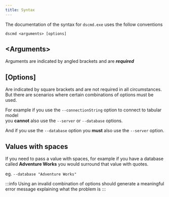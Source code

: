 ```yaml
---
title: Syntax
---
```


The documentation of the syntax for `dscmd.exe` uses the follow conventions

```
dscmd <arguments> [options]
```

## &lt;Arguments> 
Arguments are indicated by angled brackets and are _**required**_

## \[Options] 
Are indicated by square brackets and are not required in all circumstances. But there are scenarios where certain combinations of options must be used. 

For example if you use the `--connectionString` option to connect to tabular model<br/> 
you **cannot** also use the `--server` or `--database` options.

And if you use the `--database` option you **must** also use the `--server` option. 

## Values with spaces
If you need to pass a value with spaces, for example if you have a database called **Adventure Works** you would surround that value with quotes.

eg. `--database "Adventure Works"`

:::info
Using an invalid combination of options should generate a meaningful error message explaining what the problem is
:::